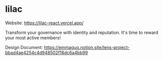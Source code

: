 
# lilac

Website: https://lilac-react.vercel.app/

Transform your governance with identity and reputation. It's time to reward your most active members!

Design Document: https://emmaguo.notion.site/lens-project-bbad4ae4254c4d948502f18dc6a4bb99

